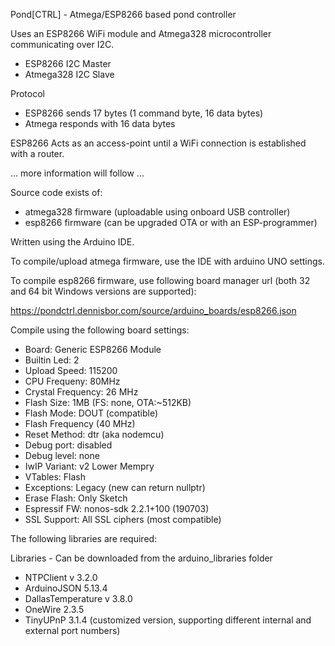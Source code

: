 Pond[CTRL] - Atmega/ESP8266 based pond controller

Uses an ESP8266 WiFi module and Atmega328 microcontroller communicating over I2C.
* ESP8266 I2C Master
* Atmega328 I2C Slave

Protocol
* ESP8266 sends 17 bytes (1 command byte, 16 data bytes)
* Atmega responds with 16 data bytes

ESP8266
Acts as an access-point until a WiFi connection is established with a router.

... more information will follow ...

Source code exists of:
* atmega328 firmware (uploadable using onboard USB controller)
* esp8266 firmware (can be upgraded OTA or with an ESP-programmer)

Written using the Arduino IDE. 

To compile/upload atmega firmware, use the IDE with arduino UNO settings. 

To compile esp8266 firmware, use following board manager url 
(both 32 and 64 bit Windows versions are supported):

https://pondctrl.dennisbor.com/source/arduino_boards/esp8266.json

Compile using the following board settings:

* Board: Generic ESP8266 Module
* Builtin Led: 2
* Upload Speed: 115200
* CPU Frequeny: 80MHz
* Crystal Frequency: 26 MHz
* Flash Size: 1MB (FS: none, OTA:~512KB)
* Flash Mode: DOUT (compatible)
* Flash Frequency (40 MHz)
* Reset Method: dtr (aka nodemcu)
* Debug port: disabled
* Debug level: none
* IwIP Variant: v2 Lower Mempry
* VTables: Flash
* Exceptions: Legacy (new can return nullptr)
* Erase Flash: Only Sketch
* Espressif FW: nonos-sdk 2.2.1+100 (190703)
* SSL Support: All SSL ciphers (most compatible)

The following libraries are required:

Libraries - Can be downloaded from the arduino_libraries folder

* NTPClient v 3.2.0
* ArduinoJSON  5.13.4
* DallasTemperature v 3.8.0
* OneWire 2.3.5
* TinyUPnP 3.1.4 (customized version, supporting different internal and external port numbers)
